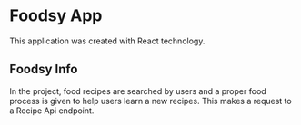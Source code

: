 # Foodsy App

This application was created with React technology. 

## Foodsy Info

In the project, food recipes are searched by users and a proper food process is given to help users learn a new recipes. This makes a request to a Recipe Api endpoint.


